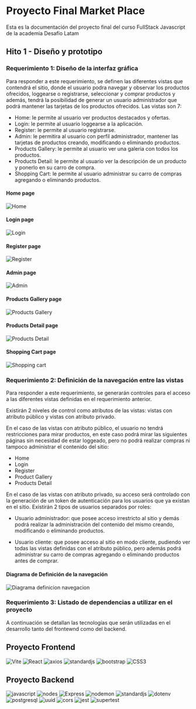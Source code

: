 # Proyecto Final Market Place

Esta es la documentación del proyecto final del curso FullStack Javascript de la academia Desafío Latam

## Hito 1 - Diseño y prototipo
### Requerimiento 1: Diseño de la interfaz gráfica

Para responder a este requerimiento, se definen las diferentes vistas que contendrá el sitio, donde
el usuario podra navegar y observar los productos ofrecidos, loggearse o registrarse, seleccionar y comprar productos y además, tendrá la posibilidad de generar un usuario administrador que podrá mantener las tarjetas de los productos ofrecidos. Las vistas son 7: 
- Home: le permite al usuario ver productos destacados y ofertas.
- Login: le permite al usuario loggearse a la aplicación.
- Register: le permite al usuario registrarse.
- Admin: le permitira al usuario con perfil administrador, mantener las tarjetas de productos creando, modificando o eliminando productos.
- Products Gallery: le permite al usuario ver una galeria con todos los productos.
- Products Detail: le permite al usuario ver la descripción de un producto y ponerlo en su carro de compra.
- Shopping Cart: le permite al usuario administrar su carro de compras agregando o eliminando productos.

#### Home page

![Home](../documentation/uiDesgin/Home.png)


#### Login page

![Login](../documentation/uiDesgin/Login.png)


#### Register page

![Register](../documentation/uiDesgin/Register.png)


#### Admin page

![Admin](../documentation/uiDesgin/Admin.png)


#### Products Gallery page

![Products Gallery](../documentation/uiDesgin/Products%20Gallery.png)


#### Products Detail page

![Products Detail](../documentation/uiDesgin/Product%20Detail.png)


#### Shopping Cart page

![Shopping cart](../documentation/uiDesgin/Shopping%20Cart%20View.png)



### Requerimiento 2: Definición de la navegación entre las vistas

Para responder a este requerimiento, se generarán controles para el acceso a las diferentes vistas
definidas en el requerimiento anterior.

Existirán 2 niveles de control como atributos de las vistas: vistas con atributo público y vistas con atributo privado.

En el caso de las vistas con atributo público, el usuario no tendrá restricciones para mirar productos, en este caso podrá mirar las siguientes páginas sin necesidad de estar loggeado, pero no podrá realizar compras ni tampoco administrar el contenido del sitio:
- Home
- Login
- Register
- Product Gallery
- Products Detail

En el caso de las vistas con atributo privado, su acceso será controlado con la generación de un token de autenticación para los usuarios que ya existan en el sitio. Existirán 2 tipos de usuarios separados por roles:

- Usuario administrador: que posee acceso irrestricto al sitio y demás podrá realizar la administración del contenido del mismo creando, modificando o eliminando productos.

- Usuario cliente: que posee acceso al sitio en modo cliente, pudiendo ver todas las vistas definidas con el atributo público, pero además podrá administrar su carro de compras agregando o eliminando productos antes de comprar.

#### Diagrama de Definición de la navegación 

![Diagrama definicion navegacion](../documentation/navegationDefinition/DefinicionNavegacion.drawio.png)


### Requerimiento 3: Listado de dependencias a utilizar en el proyecto

A continuación se detallan las tecnologías que serán utilizadas en el desarrollo tanto del frontewnd como del backend.

## Proyecto Frontend

![Vite](https://img.shields.io/badge/Vite-v4.4.10-gray?style=flat&logo=Vite&logoColor=white&color=646CFF)
![React](https://img.shields.io/badge/React-v18.2.0-gray?style=flat&logo=react&logoColor=white&color=61DAFB)
![axios](https://img.shields.io/badge/axios-v1.5.1-gray?style=flat&logo=axios&logoColor=white&color=5A29E4)
![standardjs](https://img.shields.io/badge/standardjs-v17.1.0-gray?style=flat&logo=standardjs&logoColor=white&color=F3DF49)
![bootstrap](https://img.shields.io/badge/bootstrap-v5.3.2-gray?style=flat&logo=bootstrap&logoColor=white&color=7952B3)
![CSS3](https://img.shields.io/badge/CSS3-gray?style=flat&logo=CSS3&logoColor=white&color=1572B6)


## Proyecto Backend

![javascript](https://img.shields.io/badge/javascript-gray?style=flat&logo=javascript&logoColor=white&color=F7DF1E)
![nodes](https://img.shields.io/badge/node-v18.16.0-gray?style=flat&logo=node.js&logoColor=white&color=339933)
![Express](https://img.shields.io/badge/Express-v4.18.2-gray?style=flat&logo=Express&logoColor=white&color=000000)
![nodemon](https://img.shields.io/badge/nodemon-v3.0.1-gray?style=flat&logo=nodemon&logoColor=white&color=76D04B)
![standardjs](https://img.shields.io/badge/standardjs-v17.1.0-gray?style=flat&logo=standardjs&logoColor=white&color=F3DF49)
![dotenv](https://img.shields.io/badge/dotenv-v16.3.1-gray?style=flat&logo=dotenv&logoColor=white&color=ECD53F)
![postgresql](https://img.shields.io/badge/pg-v8.11.3-gray?style=flat&logo=postgresql&logoColor=white&color=4169E1)
![uuid](https://img.shields.io/badge/uuid-v9.0.1-gray?style=flatd&color=338ee6)
![cors](https://img.shields.io/badge/cors-v2.8.5-gray?style=flatd&color=000000)
![jest](https://img.shields.io/badge/jest-v28.1.3-gray?style=flatd&color=000000)
![supertest](https://img.shields.io/badge/supertest-v6.2.4-gray?style=flatd&color=000000)
